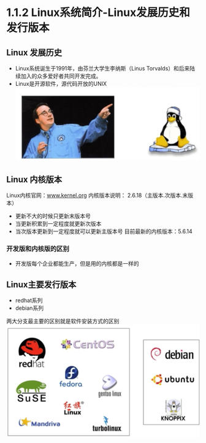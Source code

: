 # 1.1.2 Linux系统简介-Linux发展历史和发行版本

## Linux 发展历史
- Linux系统诞生于1991年，由芬兰大学生李纳斯（Linus Torvalds）和后来陆续加入的众多爱好者共同开发完成。
- Linux是开源软件，源代码开放的UNIX
![linus](../images/1.1.2/linus.png)

## Linux 内核版本
Linux内核官网：www.kernel.org
内核版本说明： 2.6.18（主版本.次版本.末版本）
- 更新不大的时候只更新末版本号
- 当更新积累到一定程度就更新次版本
- 当次版本更新到一定程度就可以更新主版本号
目前最新的内核版本：5.6.14
### 开发版和内核版的区别
- 开发版每个企业都能生产，但是用的内核都是一样的

## Linux主要发行版本
- redhat系列
- debian系列

两大分支最主要的区别就是软件安装方式的区别
![faxingbanben](../images/1.1.2/faxingbanben.png)
